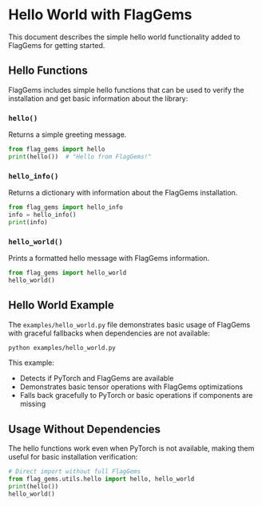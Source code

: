# Hello World with FlagGems

This document describes the simple hello world functionality added to FlagGems for getting started.

## Hello Functions

FlagGems includes simple hello functions that can be used to verify the installation and get basic information about the library:

### `hello()`

Returns a simple greeting message.

```python
from flag_gems import hello
print(hello())  # "Hello from FlagGems!"
```

### `hello_info()`

Returns a dictionary with information about the FlagGems installation.

```python
from flag_gems import hello_info
info = hello_info()
print(info)
```

### `hello_world()`

Prints a formatted hello message with FlagGems information.

```python
from flag_gems import hello_world
hello_world()
```

## Hello World Example

The `examples/hello_world.py` file demonstrates basic usage of FlagGems with graceful fallbacks when dependencies are not available:

```bash
python examples/hello_world.py
```

This example:
- Detects if PyTorch and FlagGems are available
- Demonstrates basic tensor operations with FlagGems optimizations
- Falls back gracefully to PyTorch or basic operations if components are missing

## Usage Without Dependencies

The hello functions work even when PyTorch is not available, making them useful for basic installation verification:

```python
# Direct import without full FlagGems
from flag_gems.utils.hello import hello, hello_world
print(hello())
hello_world()
```